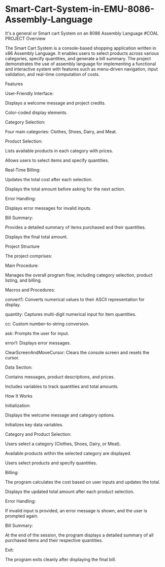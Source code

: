 # Smart-Cart-System-in-EMU-8086-Assembly-Language
It's a general or Smart cart System on an 8086 Assembly Language #COAL PROJECT
Overview

The Smart Cart System is a console-based shopping application written in x86 Assembly Language. It enables users to select products across various categories, specify quantities, and generate a bill summary. The project demonstrates the use of assembly language for implementing a functional and interactive system with features such as menu-driven navigation, input validation, and real-time computation of costs.

Features

User-Friendly Interface:

Displays a welcome message and project credits.

Color-coded display elements.

Category Selection:

Four main categories: Clothes, Shoes, Dairy, and Meat.

Product Selection:

Lists available products in each category with prices.

Allows users to select items and specify quantities.

Real-Time Billing:

Updates the total cost after each selection.

Displays the total amount before asking for the next action.

Error Handling:

Displays error messages for invalid inputs.

Bill Summary:

Provides a detailed summary of items purchased and their quantities.

Displays the final total amount.

Project Structure

The project comprises:

Main Procedure:

Manages the overall program flow, including category selection, product listing, and billing.

Macros and Procedures:

convert1: Converts numerical values to their ASCII representation for display.

quantity: Captures multi-digit numerical input for item quantities.

cc: Custom number-to-string conversion.

ask: Prompts the user for input.

error1: Displays error messages.

ClearScreenAndMoveCursor: Clears the console screen and resets the cursor.

Data Section:

Contains messages, product descriptions, and prices.

Includes variables to track quantities and total amounts.

How It Works

Initialization:

Displays the welcome message and category options.

Initializes key data variables.

Category and Product Selection:

Users select a category (Clothes, Shoes, Dairy, or Meat).

Available products within the selected category are displayed.

Users select products and specify quantities.

Billing:

The program calculates the cost based on user inputs and updates the total.

Displays the updated total amount after each product selection.

Error Handling:

If invalid input is provided, an error message is shown, and the user is prompted again.

Bill Summary:

At the end of the session, the program displays a detailed summary of all purchased items and their respective quantities.

Exit:

The program exits cleanly after displaying the final bill.
